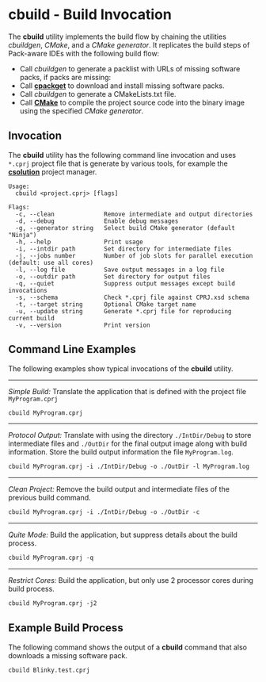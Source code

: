# cbuild - Build Invocation

The **cbuild** utility implements the build flow by chaining the utilities *cbuildgen*, *CMake*, and a *CMake generator*. It replicates the build steps of Pack-aware IDEs with the following build flow:

- Call *cbuildgen* to generate a packlist with URLs of missing software packs, if packs are missing:
- Call [**cpackget**](../../cpackget/docs/cpackget.md) to download and install missing software packs.
- Call *cbuildgen* to generate a CMakeLists.txt file.
- Call [**CMake**](https://cmake.org/documentation/) to compile the project source code into the binary image using the specified *CMake generator*.

## Invocation

The **cbuild** utility has the following command line invocation and uses `*.cprj` project file that is generate by various tools, for example the [**csolution**](../../projmgr/docs/Manual/Overview.md) project manager.
```
Usage:
  cbuild <project.cprj> [flags]

Flags:
  -c, --clean              Remove intermediate and output directories
  -d, --debug              Enable debug messages
  -g, --generator string   Select build CMake generator (default "Ninja")
  -h, --help               Print usage
  -i, --intdir path        Set directory for intermediate files
  -j, --jobs number        Number of job slots for parallel execution (default: use all cores)
  -l, --log file           Save output messages in a log file
  -o, --outdir path        Set directory for output files
  -q, --quiet              Suppress output messages except build invocations
  -s, --schema             Check *.cprj file against CPRJ.xsd schema
  -t, --target string      Optional CMake target name
  -u, --update string      Generate *.cprj file for reproducing current build
  -v, --version            Print version
```

## Command Line Examples

The following examples show typical invocations of the **cbuild** utility.

---

*Simple Build:* Translate the application that is defined with the project file `MyProgram.cprj`

```txt
cbuild MyProgram.cprj 
```

---

*Protocol Output:* Translate with using the directory `./IntDir/Debug` to store intermediate files and `./OutDir` for the final output image along with build information.  Store the build output information the file `MyProgram.log`.

```txt
cbuild MyProgram.cprj -i ./IntDir/Debug -o ./OutDir -l MyProgram.log
```

---

*Clean Project:* Remove the build output and intermediate files of the previous build command.

```txt
cbuild MyProgram.cprj -i ./IntDir/Debug -o ./OutDir -c
```

---

*Quite Mode:* Build the application, but suppress details about the build process.

```txt
cbuild MyProgram.cprj -q
```

---

*Restrict Cores:* Build the application, but only use 2 processor cores during build process.

```txt
cbuild MyProgram.cprj -j2
```

## Example Build Process

The following command shows the output of a **cbuild** command that also downloads a missing software pack.

```
cbuild Blinky.test.cprj
```

